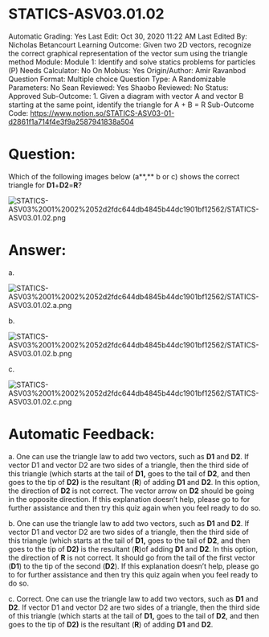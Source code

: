 # STATICS-ASV03.01.02

Automatic Grading: Yes
Last Edit: Oct 30, 2020 11:22 AM
Last Edited By: Nicholas Betancourt
Learning Outcome: Given two 2D vectors, recognize the correct graphical representation of the vector sum using the triangle method
Module: Module 1: Identify and solve statics problems for particles (P)
Needs Calculator: No
On Mobius: Yes
Origin/Author: Amir Ravanbod
Question Format: Multiple choice
Question Type: A
Randomizable Parameters: No
Sean Reviewed: Yes
Shaobo Reviewed: No
Status: Approved
Sub-Outcome: 1. Given a diagram with vector A and vector B starting at the same  point, identify the triangle for A + B = R
Sub-Outcome Code: https://www.notion.so/STATICS-ASV03-01-d2861f1a714f4e3f9a2587941838a504

# Question:

Which of the following images below (a**,** b or c) shows the correct triangle for **D1**+**D2**=**R**?

![STATICS-ASV03%2001%2002%2052d2fdc644db4845b44dc1901bf12562/STATICS-ASV03.01.02.png](STATICS-ASV03%2001%2002%2052d2fdc644db4845b44dc1901bf12562/STATICS-ASV03.01.02.png)

# Answer:

a. 

![STATICS-ASV03%2001%2002%2052d2fdc644db4845b44dc1901bf12562/STATICS-ASV03.01.02.a.png](STATICS-ASV03%2001%2002%2052d2fdc644db4845b44dc1901bf12562/STATICS-ASV03.01.02.a.png)

b. 

![STATICS-ASV03%2001%2002%2052d2fdc644db4845b44dc1901bf12562/STATICS-ASV03.01.02.b.png](STATICS-ASV03%2001%2002%2052d2fdc644db4845b44dc1901bf12562/STATICS-ASV03.01.02.b.png)

c. 

![STATICS-ASV03%2001%2002%2052d2fdc644db4845b44dc1901bf12562/STATICS-ASV03.01.02.c.png](STATICS-ASV03%2001%2002%2052d2fdc644db4845b44dc1901bf12562/STATICS-ASV03.01.02.c.png)

# Automatic Feedback:

a. One can use the triangle law to add two vectors, such as **D1** and **D2**.  If vector D1 and vector D2 are two sides of a triangle, then the third side of this triangle (which starts at the tail of **D1,** goes to the tail of **D2**, and then goes to the tip of **D2)** is the resultant (**R**) of adding **D1** and **D2**.  In this option, the direction of **D2** is not correct.  The vector arrow on **D2** should be going in the opposite direction.  If this explanation doesn’t help, please go to <a location where all the links are> for further assistance and then try this quiz again when you feel ready to do so.

b. One can use the triangle law to add two vectors, such as **D1** and **D2**.  If vector D1 and vector D2 are two sides of a triangle, then the third side of this triangle (which starts at the tail of **D1,** goes to the tail of **D2**, and then goes to the tip of **D2)** is the resultant (**R**)of adding **D1** and **D2**.  In this option, the direction of **R** is not correct.  It should go from the tail of the first vector (**D1**) to the tip of the second (**D2**).  If this explanation doesn’t help, please go to <a location where all the links are> for further assistance and then try this quiz again when you feel ready to do so.

c. Correct. One can use the triangle law to add two vectors, such as **D1** and **D2**.  If vector D1 and vector D2 are two sides of a triangle, then the third side of this triangle (which starts at the tail of **D1,** goes to the tail of **D2**, and then goes to the tip of **D2)** is the resultant (**R**) of adding **D1** and **D2**.